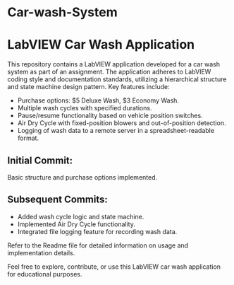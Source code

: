 # Car-wash-System

# LabVIEW Car Wash Application

This repository contains a LabVIEW application developed for a car wash system as part of an assignment. The application adheres to LabVIEW coding style and documentation standards, utilizing a hierarchical structure and state machine design pattern. Key features include:

- Purchase options: $5 Deluxe Wash, $3 Economy Wash.
- Multiple wash cycles with specified durations.
- Pause/resume functionality based on vehicle position switches.
- Air Dry Cycle with fixed-position blowers and out-of-position detection.
- Logging of wash data to a remote server in a spreadsheet-readable format.

## Initial Commit:
Basic structure and purchase options implemented.

## Subsequent Commits:
- Added wash cycle logic and state machine.
- Implemented Air Dry Cycle functionality.
- Integrated file logging feature for recording wash data.

Refer to the Readme file for detailed information on usage and implementation details.

Feel free to explore, contribute, or use this LabVIEW car wash application for educational purposes.
